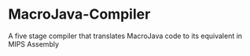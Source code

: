 # MacroJava-Compiler
A five stage compiler that translates MacroJava code to its equivalent in MIPS Assembly
